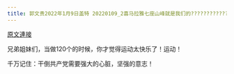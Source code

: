 ```yaml
---
title: 郭文贵2022年1月9日盖特 20220109_2喜马拉雅七座山峰就是我们的????????????Noah‘s Ark。    诺亚方舟！
---
```


[原文連接](https://gnews.org/ThreadView/53478021)

兄弟姐妹们，当做120个的时候，你才觉得运动太快乐了！运动！


千万记住：干倒共产党需要强大的心脏，坚强的意志！
